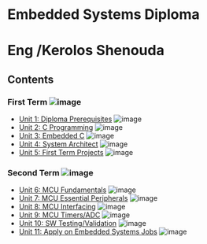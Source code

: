 # Embedded Systems Diploma
# Eng /Kerolos Shenouda 
## Contents

### First Term ![image](https://progress-bar.dev/100/?title=Done&color=bababa)

- [Unit 1: Diploma Prerequisites](https://github.com/saeedmabrouk21/Online-Embedded-Systems-Diploma) ![image](https://progress-bar.dev/100/?title=Done&color=bababa)
- [Unit 2: C Programming]([Unit_2_C_Programming](https://github.com/saeedmabrouk21/Online-Embedded-Systems-Diploma/tree/main/C%20programming)) ![image](https://progress-bar.dev/100/?title=Done&color=bababa)
- [Unit 3: Embedded C]([Unit_3_Embedded_C](https://github.com/saeedmabrouk21/Online-Embedded-Systems-Diploma/tree/main/Embedded%20C)) ![image](https://progress-bar.dev/100/?title=Done&color=bababa)
- [Unit 4: System Architect]([Unit_4_System_Architecture](https://github.com/saeedmabrouk21/Online-Embedded-Systems-Diploma/tree/main/Data%20structure%20and%20system%20design/Lesson1)) ![image](https://progress-bar.dev/100/?title=Done&color=bababa)
- [Unit 5: First Term Projects]([Unit_5_First_Term_Projects](https://github.com/saeedmabrouk21/Online-Embedded-Systems-Diploma/tree/main/firstTermProjects)) ![image](https://progress-bar.dev/100/?title=Done&color=bababa)


### Second Term ![image](https://progress-bar.dev/0/?title=Running)

- [Unit 6: MCU Fundamentals](https://github.com/saeedmabrouk21/Online-Embedded-Systems-Diploma) ![image](https://progress-bar.dev/0/)
- [Unit 7: MCU Essential Peripherals](https://github.com/saeedmabrouk21/Online-Embedded-Systems-Diploma) ![image](https://progress-bar.dev/0/)
- [Unit 8: MCU Interfacing](https://github.com/saeedmabrouk21/Online-Embedded-Systems-Diploma) ![image](https://progress-bar.dev/0/)
- [Unit 9: MCU Timers/ADC](https://github.com/saeedmabrouk21/Online-Embedded-Systems-Diploma) ![image](https://progress-bar.dev/0/)
- [Unit 10: SW Testing/Validation](https://github.com/saeedmabrouk21/Online-Embedded-Systems-Diploma) ![image](https://progress-bar.dev/0/)
- [Unit 11: Apply on Embedded Systems Jobs](https://github.com/saeedmabrouk21/Online-Embedded-Systems-Diploma) ![image](https://progress-bar.dev/0/)


